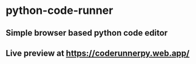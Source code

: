 # python-code-runner

## Simple browser based python code editor

## Live preview at https://coderunnerpy.web.app/

